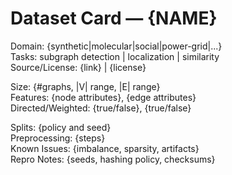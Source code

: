 # Dataset Card — {NAME}

Domain: {synthetic|molecular|social|power-grid|...}  
Tasks: subgraph detection | localization | similarity  
Source/License: {link} | {license}

Size: {#graphs, |V| range, |E| range}  
Features: {node attributes}, {edge attributes}  
Directed/Weighted: {true/false}, {true/false}

Splits: {policy and seed}  
Preprocessing: {steps}  
Known Issues: {imbalance, sparsity, artifacts}  
Repro Notes: {seeds, hashing policy, checksums}
